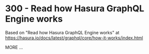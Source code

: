 # 300 - Read how Hasura GraphQL Engine works

Based on "Read how Hasura GraphQL Engine works" at https://hasura.io/docs/latest/graphql/core/how-it-works/index.html

MORE ...
